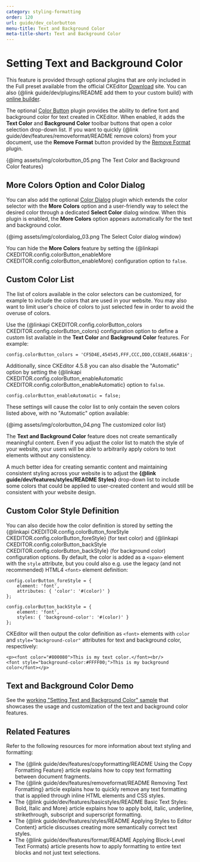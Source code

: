 ```yaml
---
category: styling-formatting
order: 120
url: guide/dev_colorbutton
menu-title: Text and Background Color
meta-title-short: Text and Background Color
---
```

<!--
Copyright (c) 2003-2018, CKSource - Frederico Knabben. All rights reserved.
For licensing, see LICENSE.md.
-->

# Setting Text and Background Color

<info-box info="">
 This feature is provided through optional plugins that are only included in the Full preset available from the official CKEditor <a href="https://ckeditor.com/ckeditor-4/download/">Download</a> site. You can also {@link guide/dev/plugins/README add them to your custom build} with <a href="https://ckeditor.com/cke4/builder">online builder</a>.
</info-box>

The optional [Color Button](https://ckeditor.com/cke4/addon/colorbutton) plugin provides the ability to define font and background color for text created in CKEditor. When enabled, it adds the **Text Color** and **Background Color** toolbar buttons that open a color selection drop-down list. If you want to quickly {@link guide/dev/features/removeformat/README remove colors} from your document, use the **Remove Format** button provided by the [Remove Format](https://ckeditor.com/cke4/addon/removeformat) plugin.

{@img assets/img/colorbutton_05.png The Text Color and Background Color features}

## More Colors Option and Color Dialog

You can also add the optional [Color Dialog](https://ckeditor.com/cke4/addon/colordialog) plugin which extends the color selector with the **More Colors** option and a user-friendly way to select the desired color through a dedicated **Select Color** dialog window. When this plugin is enabled, the **More Colors** option appears automatically for the text and background color.

{@img assets/img/colordialog_03.png The Select Color dialog window}

You can hide the **More Colors** feature by setting the {@linkapi CKEDITOR.config.colorButton_enableMore CKEDITOR.config.colorButton_enableMore} configuration option to `false`.

## Custom Color List

The list of colors available in the color selectors can be customized, for example to include the colors that are used in your website. You may also want to limit user's choice of colors to just selected few in order to avoid the overuse of colors.

Use the {@linkapi CKEDITOR.config.colorButton_colors CKEDITOR.config.colorButton_colors} configuration option to define a custom list available in the **Text Color** and **Background Color** features. For example:

	config.colorButton_colors = 'CF5D4E,454545,FFF,CCC,DDD,CCEAEE,66AB16';

Additionally, since CKEditor 4.5.8 you can also disable the "Automatic" option by setting the {@linkapi CKEDITOR.config.colorButton_enableAutomatic CKEDITOR.config.colorButton_enableAutomatic} option to `false`.

	config.colorButton_enableAutomatic = false;

These settings will cause the color list to only contain the seven colors listed above, with no "Automatic" option available:

{@img assets/img/colorbutton_04.png The customized color list}

<info-box hint="">
 <p>
 	The <strong>Text and Background Color</strong> feature does not create semantically meaningful content. Even if you adjust the color list to match the style of your website, your users will be able to arbitrarily apply colors to text elements without any consistency.
 </p>
 <p>
 	A much better idea for creating semantic content and maintaining consistent styling across your website is to adjust the <strong>{@link guide/dev/features/styles/README Styles}</strong> drop-down list to include some colors that could be applied to user-created content and would still be consistent with your website design.
 </p>
</info-box>

## Custom Color Style Definition

You can also decide how the color definition is stored by setting the {@linkapi CKEDITOR.config.colorButton_foreStyle CKEDITOR.config.colorButton_foreStyle} (for text color) and {@linkapi CKEDITOR.config.colorButton_backStyle CKEDITOR.config.colorButton_backStyle} (for background color) configuration options. By default, the color is added as a `<span>` element with the `style` attribute, but you could also e.g. use the legacy (and not recommended) HTML4 `<font>` element definition:

	config.colorButton_foreStyle = {
		element: 'font',
		attributes: { 'color': '#(color)' }
	};

	config.colorButton_backStyle = {
    	element: 'font',
    	styles: { 'background-color': '#(color)' }
	};

CKEditor will then output the color definition as `<font>` elements with `color` and `style="background-color"` attributes for text and background color, respectively:

	<p><font color="#800080">This is my text color.</font><br/>
	<font style="background-color:#FFFF00;">This is my background color</font></p>

## Text and Background Color Demo

See the [working "Setting Text and Background Color" sample](https://sdk.ckeditor.com/samples/colorbutton.html) that showcases the usage and customization of the text and background color features.

## Related Features

Refer to the following resources for more information about text styling and formatting:

* The {@link guide/dev/features/copyformatting/README Using the Copy Formatting Feature} article explains how to copy text formatting between document fragments.
* The {@link guide/dev/features/removeformat/README Removing Text Formatting} article explains how to quickly remove any text formatting that is applied through inline HTML elements and CSS styles.
* The {@link guide/dev/features/basicstyles/README Basic Text Styles: Bold, Italic and More} article explains how to apply bold, italic, underline, strikethrough, subscript and superscript formatting.
* The {@link guide/dev/features/styles/README Applying Styles to Editor Content} article discusses creating more semantically correct text styles.
* The {@link guide/dev/features/format/README Applying Block-Level Text Formats} article presents how to apply formatting to entire text blocks and not just text selections.
